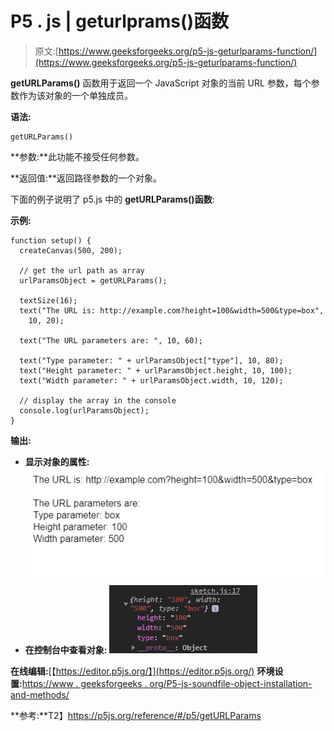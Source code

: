# P5 . js | geturlprams()函数

> 原文:[https://www.geeksforgeeks.org/p5-js-geturlparams-function/](https://www.geeksforgeeks.org/p5-js-geturlparams-function/)

**getURLParams()** 函数用于返回一个 JavaScript 对象的当前 URL 参数，每个参数作为该对象的一个单独成员。

**语法:**

```
getURLParams()
```

**参数:**此功能不接受任何参数。

**返回值:**返回路径参数的一个对象。

下面的例子说明了 p5.js 中的 **getURLParams()函数**:

**示例:**

```
function setup() {
  createCanvas(500, 200);

  // get the url path as array
  urlParamsObject = getURLParams();

  textSize(16);
  text("The URL is: http://example.com?height=100&width=500&type=box",
    10, 20);

  text("The URL parameters are: ", 10, 60);

  text("Type parameter: " + urlParamsObject["type"], 10, 80);
  text("Height parameter: " + urlParamsObject.height, 10, 100);
  text("Width parameter: " + urlParamsObject.width, 10, 120);

  // display the array in the console
  console.log(urlParamsObject);
}
```

**输出:**

*   **显示对象的属性:**
    ![path-obj-display](img/3e3dcb193017339154220570ac19ceb6.png)
*   **在控制台中查看对象:**
    ![path-obj-console](img/b455a43b4501792279b7533ea6e809a7.png)

**在线编辑:**[【https://editor.p5js.org/】](https://editor.p5js.org/)
**环境设置:**[https://www . geeksforgeeks . org/P5-js-soundfile-object-installation-and-methods/](https://www.geeksforgeeks.org/p5-js-soundfile-object-installation-and-methods/)

**参考:**T2】https://p5js.org/reference/#/p5/getURLParams